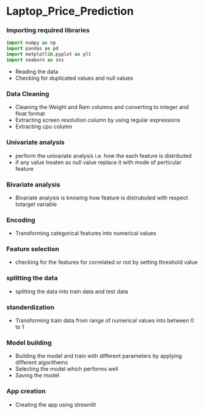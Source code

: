 # Laptop_Price_Prediction
### Importing required libraries
```python
import numpy as np
import pandas as pd
import matplotlib.pyplot as plt
import seaborn as sns
```
- Reading the data
- Checking for duplicated values and null values 

### Data Cleaning
- Cleaning the Weight and Ram columns and converting to integer and float format 
- Extracting screen resolution column by using regular expressions
- Extracting cpu column

### Univariate analysis
- perform the univariate analysis i.e. how the each feature is distributed
- if any value treaten as null value replace it with mode of perticular feature

### Bivariate analysis
- Bivariate analysis is knowing how feature is distrubuted with respect totarget variable

### Encoding
- Transforming categorical features into numerical values

### Feature selection
- checking for the features for correlated or not by setting threshold value

### splitting the data
- splitting the data into train data and test data

### standerdization
- Transforming train data from range of numerical values into  between 0 to 1

### Model building
- Building the model and train with different parameters by applying different algorithems
- Selecting the model which performs well
- Saving the model
### App creation
- Creating the app using streamlit
